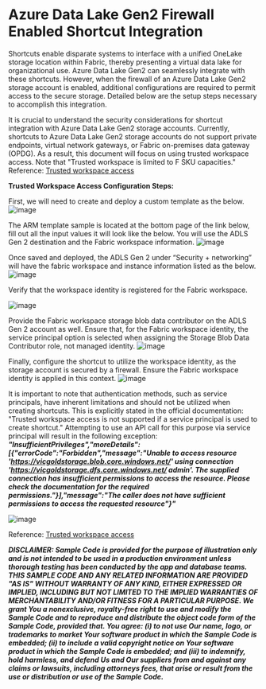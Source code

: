 # Azure Data Lake Gen2 Firewall Enabled Shortcut Integration 
<link rel="icon" href="articles/fabric_16_color.svg" type="image/x-icon" >

Shortcuts enable disparate systems to interface with a unified OneLake storage location within Fabric, thereby presenting a virtual data lake for organizational use. 
Azure Data Lake Gen2 can seamlessly integrate with these shortcuts. 
However, when the firewall of an Azure Data Lake Gen2 storage account is enabled, additional configurations are required to permit access to the secure storage. 
Detailed below are the setup steps necessary to accomplish this integration.

It is crucial to understand the security considerations for shortcut integration with Azure Data Lake Gen2 storage accounts. 
Currently, shortcuts to Azure Data Lake Gen2 storage accounts do not support private endpoints, virtual network gateways, or Fabric on-premises data gateway (OPDG). 
As a result, this document will focus on using trusted workspace access. Note that "Trusted workspace is limited to F SKU capacities."
Reference:  <a href="https://learn.microsoft.com/en-us/fabric/security/security-trusted-workspace-access#arm-template-sample" target="_blank">Trusted workspace access</a>


**Trusted Workspace Access Configuration Steps:**

First, we will need to create and deploy a custom template as the below. 
![image](https://github.com/user-attachments/assets/9c005bdd-9be5-497f-96cf-fd2394231c36)

The ARM template sample is located at the bottom page of the link below, fill out all the input values it will look like the below. You will use the ADLS Gen 2 destination and the Fabric workspace information. 
![image](https://github.com/user-attachments/assets/c3ddf582-8040-441d-aa17-2d1750b39e06)

Once saved and deployed, the ADLS Gen 2 under “Security + networking” will have the fabric workspace and instance information listed as the below. 
![image](https://github.com/user-attachments/assets/e1ef7609-4fa5-45b2-ba86-904312cd876d)

Verify that the workspace identity is registered for the Fabric workspace. 

![image](https://github.com/user-attachments/assets/4439faee-9d8d-4dbc-901f-d50e1cab8145)

Provide the Fabric workspace storage blob data contributor on the ADLS Gen 2 account as well. 
Ensure that, for the Fabric workspace identity, the service principal option is selected when assigning the Storage Blob Data Contributor role, not managed identity.
![image](https://github.com/user-attachments/assets/8262d649-a584-40dd-a179-0c679ee12047)



Finally, configure the shortcut to utilize the workspace identity, as the storage account is secured by a firewall. Ensure the Fabric workspace identity is applied in this context.
![image](https://github.com/user-attachments/assets/2983e8e0-92b1-4e6c-a3b0-77a5d82f58b2)

It is important to note that authentication methods, such as service principals, have inherent limitations and should not be utilized when creating shortcuts. This is explicitly stated in the official documentation: "Trusted workspace access is not supported if a service principal is used to create shortcut."
Attempting to use an API call for this purpose via service principal will result in the following exception:
***"InsufficientPrivileges","moreDetails":[{"errorCode":"Forbidden","message":"Unable to access resource 'https://vicgoldstorage.blob.core.windows.net/' using connection 'https://vicgoldstorage.dfs.core.windows.net/ admin'. The supplied connection has insufficient permissions to access the resource. Please check the documentation for the required permissions."}],"message":"The caller does not have sufficient permissions to access the requested resource"}"***


![image](https://github.com/user-attachments/assets/cc16e02a-fec5-4a29-91e6-c87149e86e9a)



Reference:  <a href="https://learn.microsoft.com/en-us/fabric/security/security-trusted-workspace-access#arm-template-sample" target="_blank">Trusted workspace access</a>


***DISCLAIMER: Sample Code is provided for the purpose of illustration only and is not intended to be used in a production environment unless thorough testing has been conducted by the app and database teams. THIS SAMPLE CODE AND ANY RELATED INFORMATION ARE PROVIDED "AS IS" WITHOUT WARRANTY OF ANY KIND, EITHER EXPRESSED OR IMPLIED, INCLUDING BUT NOT LIMITED TO THE IMPLIED WARRANTIES OF MERCHANTABILITY AND/OR FITNESS FOR A PARTICULAR PURPOSE. We grant You a nonexclusive, royalty-free right to use and modify the Sample Code and to reproduce and distribute the object code form of the Sample Code, provided that. You agree: (i) to not use Our name, logo, or trademarks to market Your software product in which the Sample Code is embedded; (ii) to include a valid copyright notice on Your software product in which the Sample Code is embedded; and (iii) to indemnify, hold harmless, and defend Us and Our suppliers from and against any claims or lawsuits, including attorneys fees, that arise or result from the use or distribution or use of the Sample Code.***
